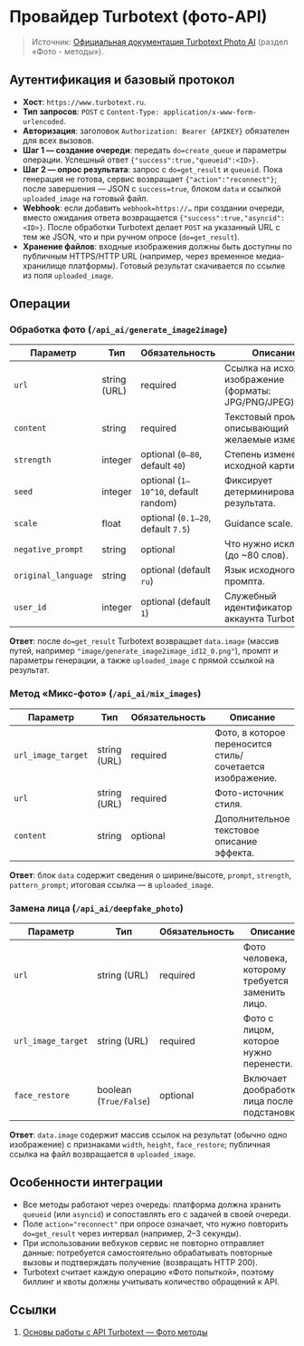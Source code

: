 # Провайдер Turbotext (фото-API)

> Источник: [Официальная документация Turbotext Photo AI](https://www.turbotext.ru/photo_ai/docs/info) (раздел «Фото - методы»).

## Аутентификация и базовый протокол

- **Хост**: `https://www.turbotext.ru`.
- **Тип запросов**: `POST` с `Content-Type: application/x-www-form-urlencoded`.
- **Авторизация**: заголовок `Authorization: Bearer {APIKEY}` обязателен для всех вызовов.
- **Шаг 1 — создание очереди**: передать `do=create_queue` и параметры операции. Успешный ответ `{"success":true,"queueid":<ID>}`.
- **Шаг 2 — опрос результата**: запрос с `do=get_result` и `queueid`. Пока генерация не готова, сервис возвращает `{"action":"reconnect"}`; после завершения — JSON с `success=true`, блоком `data` и ссылкой `uploaded_image` на готовый файл.
- **Webhook**: если добавить `webhook=https://…` при создании очереди, вместо ожидания ответа возвращается `{"success":true,"asyncid":<ID>}`. После обработки Turbotext делает `POST` на указанный URL с тем же JSON, что и при ручном опросе (`do=get_result`).
- **Хранение файлов**: входные изображения должны быть доступны по публичным HTTPS/HTTP URL (например, через временное медиа-хранилище платформы). Готовый результат скачивается по ссылке из поля `uploaded_image`.

## Операции

### Обработка фото (`/api_ai/generate_image2image`)

| Параметр | Тип | Обязательность | Описание |
| --- | --- | --- | --- |
| `url` | string (URL) | required | Ссылка на исходное изображение (форматы: JPG/PNG/JPEG). |
| `content` | string | required | Текстовый промпт, описывающий желаемые изменения. |
| `strength` | integer | optional (`0–80`, default `40`) | Степень изменения исходной картинки. |
| `seed` | integer | optional (`1–10^10`, default random) | Фиксирует детерминированность результата. |
| `scale` | float | optional (`0.1–20`, default `7.5`) | Guidance scale. |
| `negative_prompt` | string | optional | Что нужно исключить (до ~80 слов). |
| `original_language` | string | optional (default `ru`) | Язык исходного промпта. |
| `user_id` | integer | optional (default `1`) | Служебный идентификатор аккаунта Turbotext. |

**Ответ**: после `do=get_result` Turbotext возвращает `data.image` (массив путей, например `"image/generate_image2image_id12_0.png"`), промпт и параметры генерации, а также `uploaded_image` с прямой ссылкой на результат.

### Метод «Микс-фото» (`/api_ai/mix_images`)

| Параметр | Тип | Обязательность | Описание |
| --- | --- | --- | --- |
| `url_image_target` | string (URL) | required | Фото, в которое переносится стиль/сочетается изображение. |
| `url` | string (URL) | required | Фото-источник стиля. |
| `content` | string | optional | Дополнительное текстовое описание эффекта. |

**Ответ**: блок `data` содержит сведения о ширине/высоте, `prompt`, `strength`, `pattern_prompt`; итоговая ссылка — в `uploaded_image`.

### Замена лица (`/api_ai/deepfake_photo`)

| Параметр | Тип | Обязательность | Описание |
| --- | --- | --- | --- |
| `url` | string (URL) | required | Фото человека, которому требуется заменить лицо. |
| `url_image_target` | string (URL) | required | Фото с лицом, которое нужно перенести. |
| `face_restore` | boolean (`True/False`) | optional | Включает дообработку лица после подстановки. |

**Ответ**: `data.image` содержит массив ссылок на результат (обычно одно изображение) с признаками `width`, `height`, `face_restore`; публичная ссылка на файл возвращается в `uploaded_image`.

## Особенности интеграции

- Все методы работают через очередь: платформа должна хранить `queueid` (или `asyncid`) и сопоставлять его с задачей в своей очереди.
- Поле `action="reconnect"` при опросе означает, что нужно повторить `do=get_result` через интервал (например, 2–3 секунды).
- При использовании вебхуков сервис не повторно отправляет данные: потребуется самостоятельно обрабатывать повторные вызовы и подтверждать получение (возвращать HTTP 200).
- Turbotext считает каждую операцию «Фото попыткой», поэтому биллинг и квоты должны учитывать количество обращений к API.

## Ссылки

1. [Основы работы с API Turbotext — Фото методы](https://www.turbotext.ru/photo_ai/docs/info)
